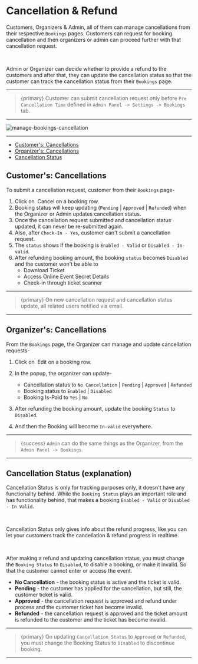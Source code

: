 # Cancellation & Refund

Customers, Organizers & Admin, all of them can manage cancellations from their respective `Bookings` pages. Customers can request for booking cancellation and then organizers or admin can proceed further with that cancellation request. 

<br>

Admin or Organizer can decide whether to provide a refund to the customers and after that, they can update the cancellation status so that the customer can track the cancellation status from their `Bookings` page.

---

>{primary} Customer can submit cancellation request only before `Pre Cancellation Time` defined in `Admin Panel -> Settings -> Bookings` tab.

---

![manage-bookings-cancellation](http://eventmie-pro-docs.test/images/manage-bookings-cancellation.jpg "manage-bookings-cancellation")

---

- [Customer's: Cancellations](#customer-cancellations)
- [Organizer's: Cancellations](#organizer-cancellations)
- [Cancellation Status](#cancellation-status)

<a name="customer-Cancellations"></a>
## Customer's: Cancellations

To submit a cancellation request, customer from their `Bookings` page-

1. Click on &nbsp;<larecipe-button type="danger" size="sm" rounded>Cancel</larecipe-button> on a booking row.
2. Booking status will keep updating (`Pending` | `Approved` | `Refunded`) when the Organizer or Admin updates cancellation status.
3. Once the cancellation request submitted and cancellation status updated, it can never be re-submitted again.
4. Also, after `Check-In - Yes`, customer can't submit a cancellation request.
4. The `status` shows if the booking is `Enabled - Valid` or `Disabled - In-valid`.
5. After refunding booking amount, the booking `status` becomes `Disabled` and the customer won't be able to 
    - Download Ticket
    - Access Online Event Secret Details
    - Check-in through ticket scanner

---

>{primary} On new cancellation request and cancellation status update, all related users notified via email. 

---

<a name="organizer-cancellations"></a>
## Organizer's: Cancellations

From the `Bookings` page, the Organizer can manage and update cancellation requests-

1. Click on &nbsp;<larecipe-button type="primary" size="sm" rounded>Edit</larecipe-button> on a booking row.
2. In the popup, the organizer can update- 
    - Cancellation status to `No Cancellation` | `Pending` | `Approved` | `Refunded`
    - Booking status to `Enabled` | `Disabled`
    - Booking Is-Paid to `Yes` | `No`


3. After refunding the booking amount, update the booking `Status` to `Disabled`.
4. And then the Booking will become `In-valid` everywhere.


---

>{success} `Admin` can do the same things as the Organizer, from the `Admin Panel -> Bookings`.

---



<a name="cancellation-status"></a>
## Cancellation Status (explanation)

Cancellation Status is only for tracking purposes only, it doesn't have any functionality behind. While the `Booking Status` plays an important role and has functionality behind, that makes a booking `Enabled - Valid` or `Disabled - In Valid`. 

<br>

Cancellation Status only gives info about the refund progress, like you can let your customers track the cancellation & refund progress in realtime.

<br>

After making a refund and updating cancellation status, you must change the `Booking Status` to `Disabled`, to disable a booking, or make it invalid. So that the customer cannot enter or access the event.


- **No Cancellation** - the booking status is active and the ticket is valid.
- **Pending** - the customer has applied for the cancellation, but still, the customer ticket is valid.
- **Approved** - the cancellation request is approved and refund under process and the customer ticket has become invalid.
- **Refunded** - the cancellation request is approved and the ticket amount is refunded to the customer and the ticket has become invalid.

---

>{primary} On updating `Cancellation Status` to `Approved` or `Refunded`, you must change the Booking Status to `Disabled` to discontinue booking.

---


